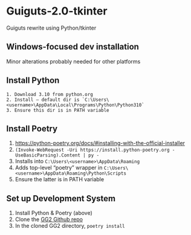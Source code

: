 # Guiguts-2.0-tkinter

Guiguts rewrite using Python/tkinter
 
 
## Windows-focused dev installation

Minor alterations probably needed for other platforms

## Install Python

    1. Download 3.10 from python.org
    2. Install – default dir is `C:\Users\<username>\AppData\Local\Programs\Python\Python310`
    3. Ensure this dir is in PATH variable

## Install Poetry

1. https://python-poetry.org/docs/#installing-with-the-official-installer 
2. `(Invoke-WebRequest -Uri https://install.python-poetry.org -UseBasicParsing).Content | py -`
3. Installs into `C:\Users\<username>\AppData\Roaming`
4. Adds top-level “poetry” wrapper in `C:\Users\<username>\AppData\Roaming\Python\Scripts`
5. Ensure the latter is in PATH variable

## Set up Development System

1. Install Python & Poetry (above)
2. Clone the [GG2 Github repo](https://github.com/windymilla/Guiguts-2.0-tkinter)
3. In the cloned GG2 directory, `poetry install`

